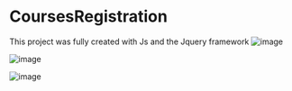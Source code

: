 # CoursesRegistration
This project was fully created with Js and the Jquery framework
![image](https://user-images.githubusercontent.com/74669208/219926683-e6612f34-4bc4-4054-b596-7f9a58a70757.png)

![image](https://user-images.githubusercontent.com/74669208/219926644-94c7d589-91b2-45af-a9ce-b3c7b7c48fcc.png)

![image](https://user-images.githubusercontent.com/74669208/219926583-98ffd7f8-db4b-4705-98d0-886a95fea700.png)
